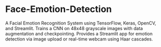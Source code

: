 # Face-Emotion-Detection
A Facial Emotion Recognition System using TensorFlow, Keras, OpenCV, and Streamlit. Trains a CNN on 48x48 grayscale images with data augmentation and checkpointing. Provides a Streamlit app for emotion detection via image upload or real-time webcam using Haar cascades.
